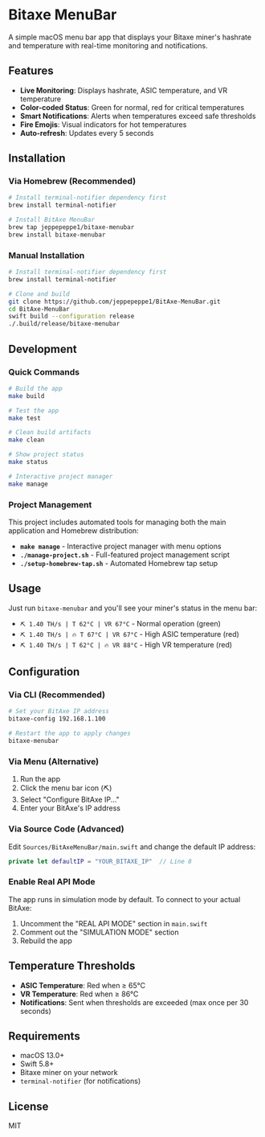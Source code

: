 # Bitaxe MenuBar

A simple macOS menu bar app that displays your Bitaxe miner's hashrate and temperature with real-time monitoring and notifications.

## Features

- **Live Monitoring**: Displays hashrate, ASIC temperature, and VR temperature
- **Color-coded Status**: Green for normal, red for critical temperatures
- **Smart Notifications**: Alerts when temperatures exceed safe thresholds
- **Fire Emojis**: Visual indicators for hot temperatures
- **Auto-refresh**: Updates every 5 seconds

## Installation

### Via Homebrew (Recommended)

```bash
# Install terminal-notifier dependency first
brew install terminal-notifier

# Install BitAxe MenuBar
brew tap jeppepeppe1/bitaxe-menubar
brew install bitaxe-menubar
```

### Manual Installation

```bash
# Install terminal-notifier dependency first
brew install terminal-notifier

# Clone and build
git clone https://github.com/jeppepeppe1/BitAxe-MenuBar.git
cd BitAxe-MenuBar
swift build --configuration release
./.build/release/bitaxe-menubar
```

## Development

### Quick Commands

```bash
# Build the app
make build

# Test the app
make test

# Clean build artifacts
make clean

# Show project status
make status

# Interactive project manager
make manage
```

### Project Management

This project includes automated tools for managing both the main application and Homebrew distribution:

- **`make manage`** - Interactive project manager with menu options
- **`./manage-project.sh`** - Full-featured project management script
- **`./setup-homebrew-tap.sh`** - Automated Homebrew tap setup

## Usage

Just run `bitaxe-menubar` and you'll see your miner's status in the menu bar:

- `⛏️ 1.40 TH/s | T 62°C | VR 67°C` - Normal operation (green)
- `⛏️ 1.40 TH/s | 🔥 T 67°C | VR 67°C` - High ASIC temperature (red)
- `⛏️ 1.40 TH/s | T 62°C | 🔥 VR 88°C` - High VR temperature (red)

## Configuration

### Via CLI (Recommended)
```bash
# Set your BitAxe IP address
bitaxe-config 192.168.1.100

# Restart the app to apply changes
bitaxe-menubar
```

### Via Menu (Alternative)
1. Run the app
2. Click the menu bar icon (⛏️)
3. Select "Configure BitAxe IP..."
4. Enter your BitAxe's IP address

### Via Source Code (Advanced)
Edit `Sources/BitAxeMenuBar/main.swift` and change the default IP address:

```swift
private let defaultIP = "YOUR_BITAXE_IP"  // Line 8
```

### Enable Real API Mode
The app runs in simulation mode by default. To connect to your actual BitAxe:
1. Uncomment the "REAL API MODE" section in `main.swift`
2. Comment out the "SIMULATION MODE" section
3. Rebuild the app

## Temperature Thresholds

- **ASIC Temperature**: Red when ≥ 65°C
- **VR Temperature**: Red when ≥ 86°C
- **Notifications**: Sent when thresholds are exceeded (max once per 30 seconds)

## Requirements

- macOS 13.0+
- Swift 5.8+
- Bitaxe miner on your network
- `terminal-notifier` (for notifications)

## License

MIT
